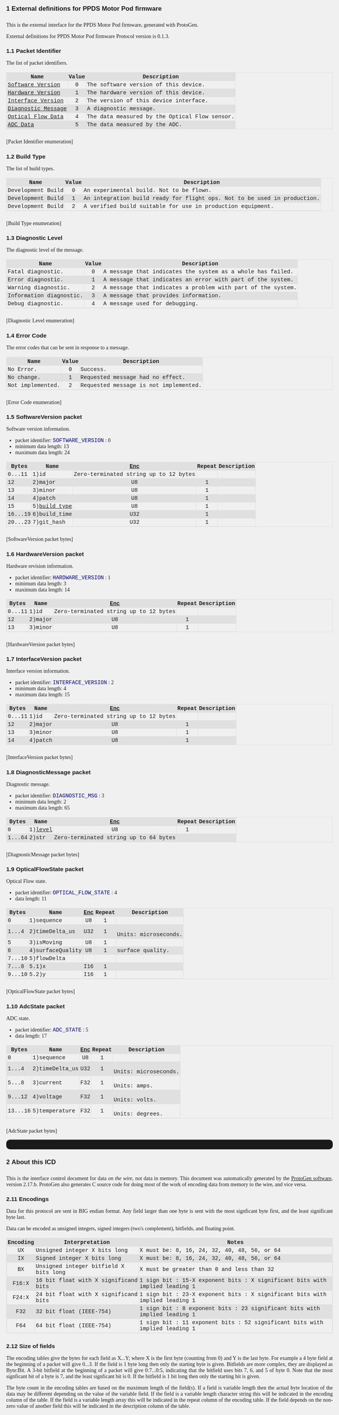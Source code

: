 <style>
    body {
        text-align:justify;
        max-width: 25cm;
        margin-left: auto;
        margin-right: auto;
        font-family: Georgia;
        counter-reset: h1counter h2counter  h3counter toc1counter toc2counter toc3counter;
     }

    table {
       border: 1px solid #e0e0e0;
       border-collapse: collapse;
       margin-bottom: 25px;
    }

    th, td {
        border: 1px solid #e0e0e0;
        font-family: Courier, monospace;
        font-size: 90%;
        padding: 2px;
    }

    /*
     * Alternate colors for the table, including the heading row
     */
    th {
    background-color: #e0e0e0   
    }
    tr:nth-child(even){background-color: #e0e0e0}

    h1, h2, h3, h4, h5 { font-family: Arial; }
    h1 { font-size:120%; margin-bottom: 25px; }
    h2 { font-size:110%; margin-bottom: 15px; }
    h3 { font-size:100%; margin-bottom: 10px;}
    h4, li { font-size:100%; }

    caption{ font-family:Arial; font-size:85%;}

    code, pre, .codelike {
        font-family: Courier, monospace;
        font-size: 100%;
        color: darkblue;
    }

    /*
     * Counters for the main headings
     */

    h1:before {
        counter-increment: h1counter;
        content: counter(h1counter) "\00a0 ";
    }
    h1 {
        counter-reset: h2counter;
    }
    
    h2:before {
        counter-increment: h2counter;
        content: counter(h1counter) "." counter(h2counter) "\00a0 ";
    }
    h2 {
        counter-reset: h3counter;
    }
    
    h3:before {
      counter-increment: h3counter;
      content: counter(h1counter) "." counter(h2counter) "." counter(h3counter) "\00a0 ";
    }

    /*
     * The document title, centered
     */
    doctitle {font-family: Arial; font-size:120%; font-weight: bold; margin-bottom:25px; text-align:center; display:block;}
    titlepagetext {text-align:center; display:block;}

    /*
     * The table of contents formatting
     */
    toctitle {font-family: Arial; font-size:120%; font-weight: bold; margin-bottom:25px; display:block;}
    toc1, toc2, toc3 {font-family: Arial; font-size:100%; margin-bottom:2px; display:block;}
    toc1 {text-indent: 0px;}
    toc2 {text-indent: 15px;}
    toc3 {text-indent: 30px;}
    
    toc1:before {
        content: counter(toc1counter) "\00a0 ";
        counter-increment: toc1counter;
    }
    toc1 {
        counter-reset: toc2counter;
    }
    
    toc2:before {
        content: counter(toc1counter) "." counter(toc2counter) "\00a0 ";
        counter-increment: toc2counter;
    }
    toc2 {
        counter-reset: toc3counter;
    }

    toc3:before {
      content: counter(toc1counter) "." counter(toc2counter) "." counter(toc3counter) "\00a0 ";
      counter-increment: toc3counter;
    }

    /* How it looks on a screen, notice the fancy hr blocks and lack of page breaks */
    @media screen {
      body {
        background-color: #f0f0f0;
      }
      .page-break { display: none; }
      hr { 
        height: 25px; 
        border-style: solid; 
        border-color: gray; 
        border-width: 1px 0 0 0; 
        border-radius: 10px; 
      } 
      hr:before { 
        display: block; 
        content: ""; 
        height: 25px; 
        margin-top: -26px; 
        border-style: solid; 
        border-color: gray; 
        border-width: 0 0 1px 0; 
        border-radius: 10px; 
      }
    }

    /* How it looks when printed, hr turned off, in favor of page breaks*/
    @media print {
      hr {display: none;}
      body {background-color: white;}
      .page-break{page-break-before: always;}
    }
</style>



# External definitions for PPDS Motor Pod firmware

This is the external interface for the PPDS Motor Pod firmware, generated with
ProtoGen.

External definitions for PPDS Motor Pod firmware Protocol version is 0.1.3.

## Packet Identifier

The list of packet identifiers.

| Name                                     | Value | Description                                   |
| ---------------------------------------- | :---: | --------------------------------------------- |
| [Software Version](#SOFTWARE_VERSION)    | 0     | The software version of this device.          |
| [Hardware Version](#HARDWARE_VERSION)    | 1     | The hardware version of this device.          |
| [Interface Version](#INTERFACE_VERSION)  | 2     | The version of this device interface.         |
| [Diagnostic Message](#DIAGNOSTIC_MSG)    | 3     | A diagnostic message.                         |
| [Optical Flow Data](#OPTICAL_FLOW_STATE) | 4     | The data measured by the Optical Flow sensor. |
| [ADC Data](#ADC_STATE)                   | 5     | The data measured by the ADC.                 |
[<a name="PacketId"></a>Packet Identifier enumeration]



## Build Type

The list of build types.

| Name              | Value | Description                                                              |
| ----------------- | :---: | ------------------------------------------------------------------------ |
| Development Build | 0     | An experimental build. Not to be flown.                                  |
| Development Build | 1     | An integration build ready for flight ops. Not to be used in production. |
| Development Build | 2     | A verified build suitable for use in production equipment.               |
[<a name="BuildType"></a>Build Type enumeration]



## Diagnostic Level

The diagnostic level of the message.

| Name                    | Value | Description                                                 |
| ----------------------- | :---: | ----------------------------------------------------------- |
| Fatal diagnostic.       | 0     | A message that indicates the system as a whole has failed.  |
| Error diagnostic.       | 1     | A message that indicates an error with part of the system.  |
| Warning diagnostic.     | 2     | A message that indicates a problem with part of the system. |
| Information diagnostic. | 3     | A message that provides information.                        |
| Debug diagnostic.       | 4     | A message used for debugging.                               |
[<a name="DiagnosticLevel"></a>Diagnostic Level enumeration]



## Error Code

The error codes that can be sent in response to a message.

| Name             | Value | Description                           |
| ---------------- | :---: | ------------------------------------- |
| No Error.        | 0     | Success.                              |
| No change.       | 1     | Requested message had no effect.      |
| Not implemented. | 2     | Requested message is not implemented. |
[<a name="ErrorCode"></a>Error Code enumeration]



## <a name="SOFTWARE_VERSION"></a>SoftwareVersion packet

Software version information.

- packet identifier: `SOFTWARE_VERSION` : 0
- minimum data length: 13
- maximum data length: 24


| Bytes   | Name                       | [Enc](#Enc)                           | Repeat | Description |
| ------- | -------------------------- | :-----------------------------------: | :----: | ----------- |
| 0...11  | 1)id                       | Zero-terminated string up to 12 bytes         ||             |
| 12      | 2)major                    | U8                                    | 1      |             |
| 13      | 3)minor                    | U8                                    | 1      |             |
| 14      | 4)patch                    | U8                                    | 1      |             |
| 15      | 5)[build_type](#BuildType) | U8                                    | 1      |             |
| 16...19 | 6)build_time               | U32                                   | 1      |             |
| 20...23 | 7)git_hash                 | U32                                   | 1      |             |
[SoftwareVersion packet bytes]


## <a name="HARDWARE_VERSION"></a>HardwareVersion packet

Hardware revision information.

- packet identifier: `HARDWARE_VERSION` : 1
- minimum data length: 3
- maximum data length: 14


| Bytes  | Name    | [Enc](#Enc)                           | Repeat | Description |
| ------ | ------- | :-----------------------------------: | :----: | ----------- |
| 0...11 | 1)id    | Zero-terminated string up to 12 bytes         ||             |
| 12     | 2)major | U8                                    | 1      |             |
| 13     | 3)minor | U8                                    | 1      |             |
[HardwareVersion packet bytes]


## <a name="INTERFACE_VERSION"></a>InterfaceVersion packet

Interface version information.

- packet identifier: `INTERFACE_VERSION` : 2
- minimum data length: 4
- maximum data length: 15


| Bytes  | Name    | [Enc](#Enc)                           | Repeat | Description |
| ------ | ------- | :-----------------------------------: | :----: | ----------- |
| 0...11 | 1)id    | Zero-terminated string up to 12 bytes         ||             |
| 12     | 2)major | U8                                    | 1      |             |
| 13     | 3)minor | U8                                    | 1      |             |
| 14     | 4)patch | U8                                    | 1      |             |
[InterfaceVersion packet bytes]


## <a name="DIAGNOSTIC_MSG"></a>DiagnosticMessage packet

Diagnostic message.

- packet identifier: `DIAGNOSTIC_MSG` : 3
- minimum data length: 2
- maximum data length: 65


| Bytes  | Name                        | [Enc](#Enc)                           | Repeat | Description |
| ------ | --------------------------- | :-----------------------------------: | :----: | ----------- |
| 0      | 1)[level](#DiagnosticLevel) | U8                                    | 1      |             |
| 1...64 | 2)str                       | Zero-terminated string up to 64 bytes         ||             |
[DiagnosticMessage packet bytes]


## <a name="OPTICAL_FLOW_STATE"></a>OpticalFlowState packet

Optical Flow state.

- packet identifier: `OPTICAL_FLOW_STATE` : 4
- data length: 11


| Bytes  | Name             | [Enc](#Enc) | Repeat | Description              |
| ------ | ---------------- | :---------: | :----: | ------------------------ |
| 0      | 1)sequence       | U8          | 1      |                          |
| 1...4  | 2)timeDelta_us   | U32         | 1      | <br>Units: microseconds. |
| 5      | 3)isMoving       | U8          | 1      |                          |
| 6      | 4)surfaceQuality | U8          | 1      | surface quality.         |
| 7...10 | 5)flowDelta                           |||                          |
| 7...8  | 5.1)x            | I16         | 1      |                          |
| 9...10 | 5.2)y            | I16         | 1      |                          |
[OpticalFlowState packet bytes]


## <a name="ADC_STATE"></a>AdcState packet

ADC state.

- packet identifier: `ADC_STATE` : 5
- data length: 17


| Bytes   | Name           | [Enc](#Enc) | Repeat | Description              |
| ------- | -------------- | :---------: | :----: | ------------------------ |
| 0       | 1)sequence     | U8          | 1      |                          |
| 1...4   | 2)timeDelta_us | U32         | 1      | <br>Units: microseconds. |
| 5...8   | 3)current      | F32         | 1      | <br>Units: amps.         |
| 9...12  | 4)voltage      | F32         | 1      | <br>Units: volts.        |
| 13...16 | 5)temperature  | F32         | 1      | <br>Units: degrees.      |
[AdcState packet bytes]

<div class="page-break"></div>


----------------------------

# About this ICD

This is the interface control document for data *on the wire*, not data in memory. This document was automatically generated by the [ProtoGen software](https://github.com/billvaglienti/ProtoGen), version 2.17.b. ProtoGen also generates C source code for doing most of the work of encoding data from memory to the wire, and vice versa.

## Encodings

Data for this protocol are sent in BIG endian format. Any field larger than one byte is sent with the most signficant byte first, and the least significant byte last.

Data can be encoded as unsigned integers, signed integers (two's complement), bitfields, and floating point.

| <a name="Enc"></a>Encoding | Interpretation                        | Notes                                                                       |
| :--------------------------: | ------------------------------------- | --------------------------------------------------------------------------- |
| UX                           | Unsigned integer X bits long          | X must be: 8, 16, 24, 32, 40, 48, 56, or 64                                 |
| IX                           | Signed integer X bits long            | X must be: 8, 16, 24, 32, 40, 48, 56, or 64                                 |
| BX                           | Unsigned integer bitfield X bits long | X must be greater than 0 and less than 32                                   |
| F16:X                        | 16 bit float with X significand bits  | 1 sign bit : 15-X exponent bits : X significant bits with implied leading 1 |
| F24:X                        | 24 bit float with X significand bits  | 1 sign bit : 23-X exponent bits : X significant bits with implied leading 1 |
| F32                          | 32 bit float (IEEE-754)               | 1 sign bit : 8 exponent bits : 23 significant bits with implied leading 1   |
| F64                          | 64 bit float (IEEE-754)               | 1 sign bit : 11 exponent bits : 52 significant bits with implied leading 1  |

## Size of fields
The encoding tables give the bytes for each field as X...Y; where X is the first byte (counting from 0) and Y is the last byte. For example a 4 byte field at the beginning of a packet will give 0...3. If the field is 1 byte long then only the starting byte is given. Bitfields are more complex, they are displayed as Byte:Bit. A 3-bit bitfield at the beginning of a packet will give 0:7...0:5, indicating that the bitfield uses bits 7, 6, and 5 of byte 0. Note that the most signficant bit of a byte is 7, and the least signficant bit is 0. If the bitfield is 1 bit long then only the starting bit is given.

The byte count in the encoding tables are based on the maximum length of the field(s). If a field is variable length then the actual byte location of the data may be different depending on the value of the variable field. If the field is a variable length character string this will be indicated in the encoding column of the table. If the field is a variable length array this will be indicated in the repeat column of the encoding table. If the field depends on the non-zero value of another field this will be indicated in the description column of the table.

